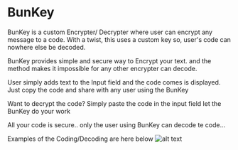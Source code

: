 # BunKey
BunKey is a custom Encrypter/ Decrypter where user can encrypt any message to a code. With a twist, this uses a custom key so, user's code can nowhere else be decoded.

BunKey provides simple and secure way to Encrypt your text. 
and the method makes it impossible for any other encrypter can decode.

User simply adds text to the Input field and the code comes is displayed.
Just copy the code and share with any user using the BunKey

Want to decrypt the code?
Simply paste the code in the input field let the BunKey do your work

All your code is secure.. only the user using BunKey can decode te code...

Examples of the Coding/Decoding are here below
![alt text](https://photos.google.com/share/AF1QipMT0i5cqpvTFSn6xXlQp_SJ_c3CiKb10vJEPZrb7bLO0MK2PBfYP68IldaJxMjpXw/photo/AF1QipMxBnMc9lOkIin4R6Uva68mHFPGbHT1GnZgEkjV?key=bEtsci1JYWRRQjFSblFCQ0NBY0NXX1dBNFhrUHJ3)
